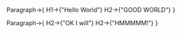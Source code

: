 Paragraph->{
	H1->{"Hello World"}
	H2->{"GOOD WORLD"}
}

Paragraph->{
	H2->{"OK I will"} H2->{"HMMMMM!"}
}

